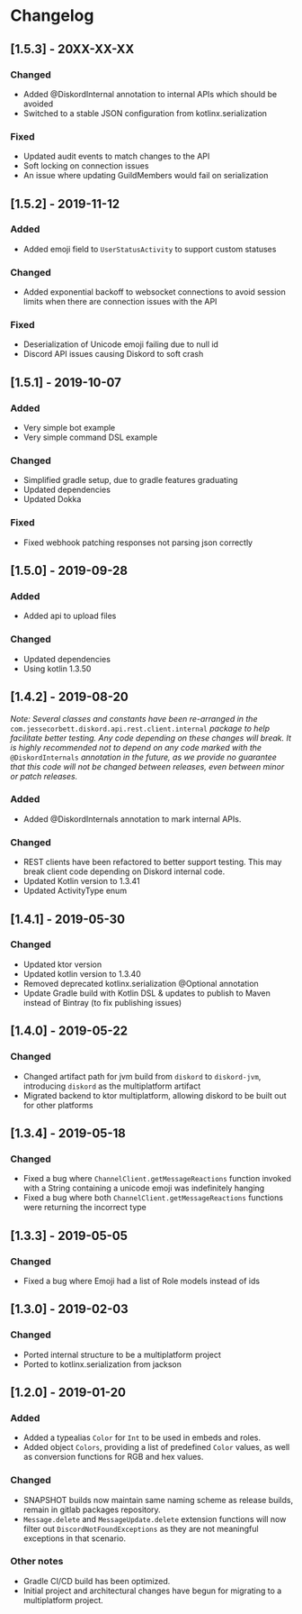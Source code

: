 # Changelog

## [1.5.3] - 20XX-XX-XX

### Changed
- Added @DiskordInternal annotation to internal APIs which should be avoided
- Switched to a stable JSON configuration from kotlinx.serialization

### Fixed
- Updated audit events to match changes to the API
- Soft locking on connection issues
- An issue where updating GuildMembers would fail on serialization

## [1.5.2] - 2019-11-12

### Added
- Added emoji field to `UserStatusActivity` to support custom statuses

### Changed
- Added exponential backoff to websocket connections to avoid session limits when there are connection issues with the API

### Fixed
- Deserialization of Unicode emoji failing due to null id
- Discord API issues causing Diskord to soft crash

## [1.5.1] - 2019-10-07

### Added
- Very simple bot example
- Very simple command DSL example

### Changed
- Simplified gradle setup, due to gradle features graduating
- Updated dependencies
- Updated Dokka

### Fixed
- Fixed webhook patching responses not parsing json correctly

## [1.5.0] - 2019-09-28

### Added
- Added api to upload files

### Changed
- Updated dependencies
- Using kotlin 1.3.50

## [1.4.2] - 2019-08-20

*Note: Several classes and constants have been re-arranged in the* `com.jessecorbett.diskord.api.rest.client.internal` 
*package to help facilitate better testing. Any code depending on these changes will break. It is highly recommended 
not to depend on any code marked with the* `@DiskordInternals` *annotation in the future, as we provide no guarantee 
that this code will not be changed between releases, even between minor or patch releases.*

### Added
- Added @DiskordInternals annotation to mark internal APIs.

### Changed
- REST clients have been refactored to better support testing.  This may break client code depending on Diskord internal code.
- Updated Kotlin version to 1.3.41
- Updated ActivityType enum

## [1.4.1] - 2019-05-30

### Changed
- Updated ktor version
- Updated kotlin version to 1.3.40
- Removed deprecated kotlinx.serialization @Optional annotation
- Update Gradle build with Kotlin DSL & updates to publish to Maven instead of Bintray (to fix publishing issues)

## [1.4.0] - 2019-05-22

### Changed
- Changed artifact path for jvm build from `diskord` to `diskord-jvm`, introducing `diskord` as the multiplatform artifact
- Migrated backend to ktor multiplatform, allowing diskord to be built out for other platforms

## [1.3.4] - 2019-05-18

### Changed
- Fixed a bug where `ChannelClient.getMessageReactions` function invoked with a String containing a unicode emoji was indefinitely hanging
- Fixed a bug where both `ChannelClient.getMessageReactions` functions were returning the incorrect type

## [1.3.3] - 2019-05-05

### Changed
- Fixed a bug where Emoji had a list of Role models instead of ids

## [1.3.0] - 2019-02-03

### Changed
- Ported internal structure to be a multiplatform project
- Ported to kotlinx.serialization from jackson

## [1.2.0] - 2019-01-20

### Added
- Added a typealias `Color` for `Int` to be used in embeds and roles.
- Added object `Colors`, providing a list of predefined `Color` values, as well as conversion functions for RGB and hex values.

### Changed
- SNAPSHOT builds now maintain same naming scheme as release builds, remain in gitlab packages repository.
- `Message.delete` and `MessageUpdate.delete` extension functions will now filter out `DiscordNotFoundExceptions` as they are not meaningful exceptions in that scenario.

### Other notes
- Gradle CI/CD build has been optimized.
- Initial project and architectural changes have begun for migrating to a multiplatform project.
